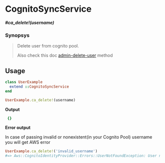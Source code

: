 # CognitoSyncService

__*#ca_delete!(username)*__

### Synopsys

> Delete user from cognito pool.
>
> Also check this doc [admin-delete-user](https://docs.aws.amazon.com/cli/latest/reference/cognito-idp/admin-delete-user.html) method

## Usage

```ruby
class UserExample
  extend ::CognitoSyncService
end

UserExample.ca_delete!(username)
```

__Output__

```ruby
 {}
```

__Error output__

In case of passing invalid or nonexistent(in your Cognito Pool) username you will get AWS error

```ruby
UserExample.ca_delete!('invalid_username')
#=> Aws::CognitoIdentityProvider::Errors::UserNotFoundException: User not found.
```
